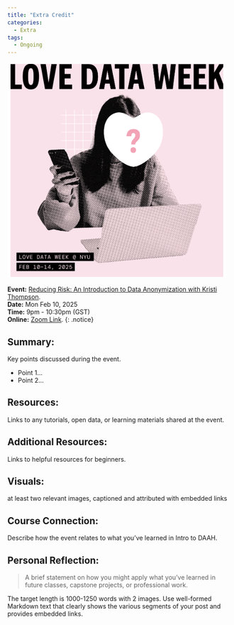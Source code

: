 ```yaml
---
title: "Extra Credit"
categories:
  - Extra
tags:
  - Ongoing
---
```

![This is a Extra Credit Poster image](/assets/images/extra-credit-event.png "This is a Extra Credit Poster image.")

**Event:** [Reducing Risk: An Introduction to Data Anonymization with Kristi Thompson](https://nyu.libcal.com/event/13661742?f=h).
<br/>
**Date:** Mon Feb 10, 2025 
<br/>
**Time:** 9pm - 10:30pm (GST)
<br/>
**Online:** [Zoom Link](https://nyu.zoom.us/j/92900010001).
{: .notice}

## Summary:

Key points discussed during the event.
* Point 1...
* Point 2...

## Resources: 

Links to any tutorials, open data, or learning materials shared at the event.

## Additional Resources: 

Links to helpful resources for beginners.

## Visuals: 

at least two relevant images, captioned and attributed with embedded links

## Course Connection:

Describe how the event relates to what you’ve learned in Intro to DAAH.

## Personal Reflection: 

> A brief statement on how you might apply what you’ve learned in future classes, capstone projects, or professional work.

The target length is 1000-1250 words with 2 images. Use well-formed Markdown text that clearly shows the various segments of your post and provides embedded links.